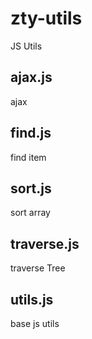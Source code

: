 # zty-utils
JS Utils


## ajax.js
ajax

## find.js
find item

## sort.js
sort array

## traverse.js
traverse Tree

## utils.js
base js utils